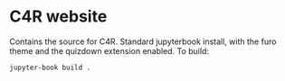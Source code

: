 # C4R website

Contains the source for C4R. Standard jupyterbook install, with the furo theme and the quizdown extension enabled. To build:

```
jupyter-book build .
```